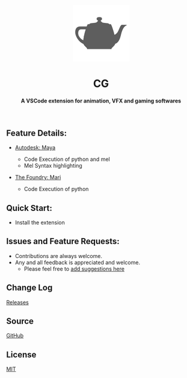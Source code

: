 <p align="center">
  <img src="./images/vscode-cg-512.png" height="150px"/>
  <h1 align="center">CG</h1>
  <h4 align="center">A VSCode extension for animation, VFX and gaming softwares</h4>
  <br>
</p>


## Feature Details:

* [Autodesk: Maya](http://www.autodesk.in/products/maya/overview)
  + Code Execution of python and mel
  + Mel Syntax highlighting

* [The Foundry: Mari](https://www.thefoundry.co.uk/products/mari/)
  + Code Execution of python

## Quick Start:

* Install the extension

## Issues and Feature Requests:

* Contributions are always welcome.
* Any and all feedback is appreciated and welcome.
  + Please feel free to [add suggestions here](https://github.com/cg-cnu/code-cg/issues)

## Change Log
[Releases](https://github.com/cg-cnu/code-cg/releases)

## Source
[GitHub](https://github.com/cg-cnu/code-cg)

## License
[MIT](https://github.com/cg-cnu/code-cg/issues/master/LICENSE)